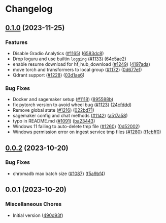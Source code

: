 # Changelog

## [0.1.0](https://github.com/OIEIEIO/privateGPT/compare/v0.0.2...v0.1.0) (2023-11-25)


### Features

* Disable Gradio Analytics ([#1165](https://github.com/OIEIEIO/privateGPT/issues/1165)) ([6583dc8](https://github.com/OIEIEIO/privateGPT/commit/6583dc84c082773443fc3973b1cdf8095fa3fec3))
* Drop loguru and use builtin `logging` ([#1133](https://github.com/OIEIEIO/privateGPT/issues/1133)) ([64c5ae2](https://github.com/OIEIEIO/privateGPT/commit/64c5ae214a9520151c9c2d52ece535867d799367))
* enable resume download for hf_hub_download ([#1249](https://github.com/OIEIEIO/privateGPT/issues/1249)) ([4197ada](https://github.com/OIEIEIO/privateGPT/commit/4197ada6267c822f32c1d7ba2be6e7ce145a3404))
* move torch and transformers to local group ([#1172](https://github.com/OIEIEIO/privateGPT/issues/1172)) ([0d677e1](https://github.com/OIEIEIO/privateGPT/commit/0d677e10b970aec222ec04837d0f08f1631b6d4a))
* Qdrant support ([#1228](https://github.com/OIEIEIO/privateGPT/issues/1228)) ([03d1ae6](https://github.com/OIEIEIO/privateGPT/commit/03d1ae6d70dffdd2411f0d4e92f65080fff5a6e2))


### Bug Fixes

* Docker and sagemaker setup ([#1118](https://github.com/OIEIEIO/privateGPT/issues/1118)) ([895588b](https://github.com/OIEIEIO/privateGPT/commit/895588b82a06c2bc71a9e22fb840c7f6442a3b5b))
* fix pytorch version to avoid wheel bug ([#1123](https://github.com/OIEIEIO/privateGPT/issues/1123)) ([24cfddd](https://github.com/OIEIEIO/privateGPT/commit/24cfddd60f74aadd2dade4c63f6012a2489938a1))
* Remove global state ([#1216](https://github.com/OIEIEIO/privateGPT/issues/1216)) ([022bd71](https://github.com/OIEIEIO/privateGPT/commit/022bd718e3dfc197027b1e24fb97e5525b186db4))
* sagemaker config and chat methods ([#1142](https://github.com/OIEIEIO/privateGPT/issues/1142)) ([a517a58](https://github.com/OIEIEIO/privateGPT/commit/a517a588c4927aa5c5c2a93e4f82a58f0599d251))
* typo in README.md ([#1091](https://github.com/OIEIEIO/privateGPT/issues/1091)) ([ba23443](https://github.com/OIEIEIO/privateGPT/commit/ba23443a70d323cd4f9a242b33fd9dce1bacd2db))
* Windows 11 failing to auto-delete tmp file ([#1260](https://github.com/OIEIEIO/privateGPT/issues/1260)) ([0d52002](https://github.com/OIEIEIO/privateGPT/commit/0d520026a3d5b08a9b8487be992d3095b21e710c))
* Windows permission error on ingest service tmp files ([#1280](https://github.com/OIEIEIO/privateGPT/issues/1280)) ([f1cbff0](https://github.com/OIEIEIO/privateGPT/commit/f1cbff0fb7059432d9e71473cbdd039032dab60d))

## [0.0.2](https://github.com/imartinez/privateGPT/compare/v0.0.1...v0.0.2) (2023-10-20)


### Bug Fixes

* chromadb max batch size ([#1087](https://github.com/imartinez/privateGPT/issues/1087)) ([f5a9bf4](https://github.com/imartinez/privateGPT/commit/f5a9bf4e374b2d4c76438cf8a97cccf222ec8e6f))

## 0.0.1 (2023-10-20)

### Miscellaneous Chores

* Initial version ([490d93f](https://github.com/imartinez/privateGPT/commit/490d93fdc1977443c92f6c42e57a1c585aa59430))
